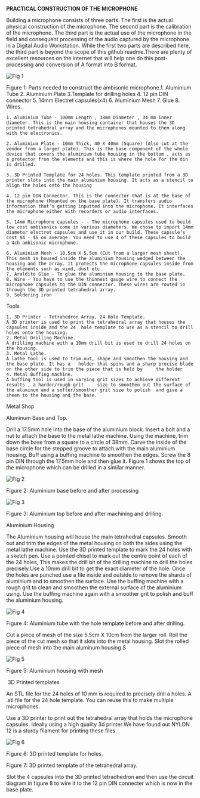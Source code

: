 **PRACTICAL CONSTRUCTION OF THE MICROPHONE**

Building a microphone consists of three parts. The first is the actual physical construction of the microphone. The second part is the calibration of the microphone. The third part is the actual use of the microphone in the field and consequent processing of the audio captured by the microphone in a Digital Audio Workstation. While the first two parts are described here, the third part is beyond the scope of this github readme.There are plenty of excellent resources on the internet that will help one do this post-processing and conversion of A format into B format.






![Fig 1](https://github.com/theisro/UMA/assets/28617707/2fa7f6cc-91c5-49ea-9889-3382e805af23)






Figure 1: Parts needed to construct the ambisonic microphone.1. Aluminium Tube 2. Aluminium Plate 3.Template for drilling holes 4. 12 pin DIN connector 5. 14mm Electret capsules(x4) 6. Aluminium Mesh 7. Glue 8. Wires.


    1. Aluminium Tube - 100mm Length , 38mm Diameter , 34 mm inner diameter. This is the main housing container that houses the 3D printed tetrahedral array and the microphones mounted to them along with the electronics.

    2. Aluminium Plate - 10mm Thick, 40 X 40mm (Square) (Also cut at the vendor from a larger plate). This is the base component of the whole device that covers the aluminium tube housing in the bottom , acts as a protector from the elements and this is where the hole for the din is drilled. 

    3. 3D Printed Template for 24 holes. This template printed from a 3D printer slots into the main aluminium housing. It acts as a stencil to align the holes onto the housing 

    4. 12 pin DIN Connector. This is the connector that is at the base of the microphone (Mounted on the base plate). It transfers audio information that's getting inputted into the microphone. It interfaces the microphone either with recorders or audio interfaces. 

    5. 14mm Microphone capsules - - The microphone capsules used to build low cost ambisonics come in various diameters. We chose to import 14mm diameter electret capsules and use it in our build. These capsule’s cost $4 - $6 on average. You need to use 4 of these capsules to build a 4ch ambisonic microphone.

    6. Aluminium Mesh - 10.5cm X 5.5cm (Cut from a larger mesh sheet). This mesh is housed inside the aluminium housing wedged between the housing and the array. It protects the microphone capsules inside from the elements such as wind, dust etc. 
    7. Araldite Glue - To glue the aluminium housing to the base plate.
    8. Wire - You have to use the thinnest gauge wire to connect the microphone capsules to the DIN connector. These wires are routed in through the 3D printed tetrahedral array.
    9. Soldering iron
	
Tools

    1. 3D Printer - Tetrahedron Array, 24 Hole Template. 
	A 3D printer is used to print the tetrahedral array that houses the capsules inside and the 24 	hole template to use as a stencil to drill holes onto the housing.
    2. Metal Drilling Machine.
	A drilling machine with a 10mm drill bit is used to drill 24 holes on the housing.
    3. Metal Lathe.
	A lathe tool is used to trim out, shape and smoothen the housing and the base plate. It has a 	holder that spins and a sharp precise blade on the other side to trim the piece that is held by 	the holder
    4. Metal Buffing machine.
	A buffing tool is used in varying grit sizes to achieve different results , a harder/rough grit 	size to smoothen out the surface of the aluminum and a softer/smoother grit size to polish 	and give a sheen to the housing and the base.


Metal Shop

Aluminum Base and Top.


Drill a 17.5mm hole into the base of the aluminium block. Insert a bolt and a nut to attach the base to the metal lathe machine. Using the machine, trim down the base from a square to a circle of 38mm. Carve the inside of the base circle for the stepped groove to attach with the main aluminium housing. Buff using a buffing machine to smoothen the edges. Screw the 8 pin DIN through the 17.5mm hole and then glue it. Figure 1 shows the top of the microphone which can be drilled in a similar manner.




![Fig 2](https://github.com/theisro/UMA/assets/28617707/e2714673-8d39-4aef-b444-a9b75703bc71)

Figure 2: Aluminium base before and after processing






![Fig 3](https://github.com/theisro/UMA/assets/28617707/ebc83816-3416-4478-937f-40f9106bdab2)




Figure 3: Aluminium top before and after machining and drilling.



Aluminium Housing

The Aluminium housing will house the main tetrahedral capsules.
Smooth out and trim the edges of the metal housing on both the sides using the metal lathe machine. Use the 3D printed template to mark the 24 holes with a sketch pen. Use a pointed chisel to mark out the centre point of each of the 24 holes, This makes the drill bit of the drilling machine to drill the holes precisely.Use a 10mm drill bit to get the exact diameter of the hole. Once the holes are punched use a file inside and outside to remove the shards of aluminium and to smoothen the surface. Use the buffing machine with a rough grit to clean and smoothen the external surface of the aluminium using. Use the buffing machine again with a smoother grit to polish and buff the aluminium housing.




![Fig 4](https://github.com/theisro/UMA/assets/28617707/3f345d20-1835-4ebb-898c-a4f39215045b)


Figure 4: Aluminium tube with the hole template before and after drilling.





Cut a piece of mesh of the size 5.5cm X 10cm from the larger roll. Roll the piece of the cut mesh so that it slots into the metal housing. Slot the rolled piece of mesh into the main aluminum housing.S



![Fig 5](https://github.com/theisro/UMA/assets/28617707/0a0749d3-2750-4d13-94f4-54baedde374f)

Figure 5: Aluminium housing with mesh


 3D Printed templates

An STL file for the 24 holes of 10 mm is required to precisely drill a holes. A .stl file for the 24 hole template.  You can reuse this to make multiple microphones.

Use a 3D printer to  print out the tetrahedral array that holds the microphone capsules. Ideally using a high quality 3d printer.We have found out NYLON 12 is a sturdy filament for printing these files

![Fig 6](https://github.com/theisro/UMA/assets/28617707/9d22c4e7-8b9f-44d4-a09c-39770cd706a6)


Figure 6: 3D printed template for holes.







Figure 7: 3D printed template of the tetrahedral array.


Slot the 4 capsules into the 3D printed tetradhedron and then use the circuit diagram in figure 8 to wire it to the 12 pin DIN connecter which is now in the base plate.
